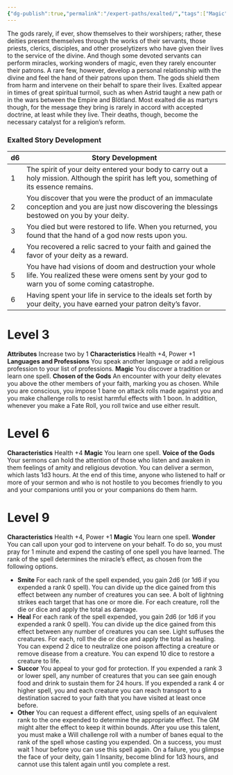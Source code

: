 ```yaml
---
{"dg-publish":true,"permalink":"/expert-paths/exalted/","tags":["Magic"]}
---
```


The gods rarely, if ever, show themselves to their worshipers; rather, these deities present themselves through the works of their servants, those priests, clerics, disciples, and other proselytizers who have given their lives to the service of the divine.
And though some devoted servants can perform miracles, working wonders of magic, even they rarely encounter their patrons. A rare few, however, develop a personal relationship with the divine and feel the hand of their patrons upon them. The gods shield them from harm and intervene on their behalf to spare their lives.
Exalted appear in times of great spiritual turmoil, such as when Astrid taught a new path or in the wars between the Empire and Blötland. Most exalted die as martyrs though, for the message they bring is rarely in accord with accepted doctrine, at least while they live.
Their deaths, though, become the necessary catalyst for a religion’s reform.
### Exalted Story Development

| d6  | Story Development                                                                                                                                    |
| --- | ---------------------------------------------------------------------------------------------------------------------------------------------------- |
| 1   | The spirit of your deity entered your body to carry out a holy mission. Although the spirit has left you, something of its essence remains.          |
| 2   | You discover that you were the product of an immaculate conception and you are just now discovering the blessings bestowed on you by your deity.     |
| 3   | You died but were restored to life. When you returned, you found that the hand of a god now rests upon you.                                          |
| 4   | You recovered a relic sacred to your faith and gained the favor of your deity as a reward.                                                           |
| 5   | You have had visions of doom and destruction your whole life. You realized these were omens sent by your god to warn you of some coming catastrophe. |
| 6   | Having spent your life in service to the ideals set forth by your deity, you have earned your patron deity’s favor.                                  |
# Level 3
**Attributes** Increase two by 1
**Characteristics** Health +4, Power +1
**Languages and Professions** You speak another language or add a religious profession to your list of professions.
**Magic** You discover a tradition or learn one spell.
**Chosen of the Gods** An encounter with your deity elevates you above the other members of your faith, marking you as chosen. While you are conscious, you impose 1 bane on attack rolls made against you and you make challenge rolls to resist harmful effects with 1 boon. In addition, whenever you make a Fate Roll, you roll twice and use either result.
# Level 6
**Characteristics** Health +4
**Magic** You learn one spell.
**Voice of the Gods** Your sermons can hold the attention of those who listen and awaken in them feelings of amity and religious devotion. You can deliver a sermon, which lasts 1d3 hours. At the end of this time, anyone who listened to half or more of your sermon and who is not hostile to you becomes friendly to you and your companions until you or your companions do them harm.
# Level 9
**Characteristics** Health +4, Power +1
**Magic** You learn one spell.
**Wonder** You can call upon your god to intervene on your behalf. To do so, you must pray for 1 minute and expend the casting of one spell you have learned. The rank of the spell determines the miracle’s effect, as chosen from the following options.
- **Smite** For each rank of the spell expended, you gain 2d6 (or 1d6 if you expended a rank 0 spell). You can divide up the dice gained from this effect between any number of creatures you can see. A bolt of lightning strikes each target that has one or more die. For each creature, roll the die or dice and apply the total as damage.
- **Heal** For each rank of the spell expended, you gain 2d6 (or 1d6 if you expended a rank 0 spell). You can divide up the dice gained from this effect between any number of creatures you can see. Light suffuses the creatures. For each, roll the die or dice and apply the total as healing. You can expend 2 dice to neutralize one poison affecting a creature or remove disease from a creature. You can expend 10 dice to restore a creature to life.
- **Succor** You appeal to your god for protection. If you expended a rank 3 or lower spell, any number of creatures that you can see gain enough food and drink to sustain them for 24 hours. If you expended a rank 4 or higher spell, you and each creature you can reach transport to a destination sacred to your faith that you have visited at least once before.
- **Other** You can request a different effect, using spells of an equivalent rank to the one expended to determine the appropriate effect. The GM might alter the effect to keep it within bounds.
After you use this talent, you must make a Will challenge roll with a number of banes equal to the rank of the spell whose casting you expended. On a success, you must wait 1 hour before you can use this spell again.
On a failure, you glimpse the face of your deity, gain 1 Insanity, become blind for 1d3 hours, and cannot use this talent again until you complete a rest.